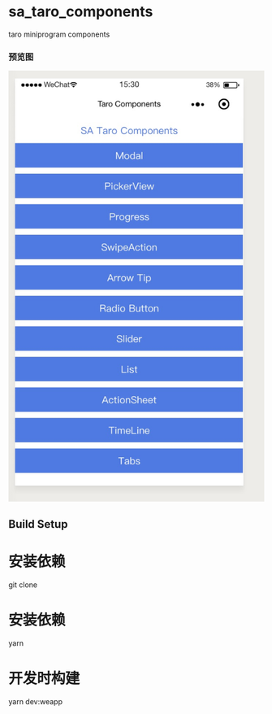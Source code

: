 # sa_taro_components
taro miniprogram components

### 预览图
![](https://github.com/sallenhandong/sa_taro_components/blob/master/src/images/home.jpg)

## Build Setup
# 安装依赖
git clone 
# 安装依赖
yarn

# 开发时构建
yarn dev:weapp

